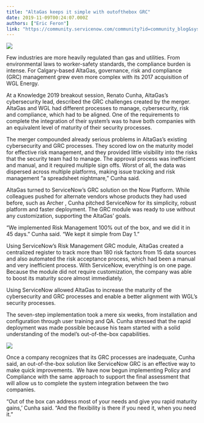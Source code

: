 ```yaml
---
title: "AltaGas keeps it simple with outofthebox GRC"
date: 2019-11-09T00:24:07.000Z
authors: ["Eric Feron"]
link: "https://community.servicenow.com/community?id=community_blog&sys_id=9fa81178db4d44941cd8a345ca9619dd"
---
```

<p><img style="max-width: 100%; max-height: 480px;" src="https://community.servicenow.com/6b3855b0db4d44941cd8a345ca961929.iix" /></p>
<p>Few industries are more heavily regulated than gas and utilities. From environmental laws to worker-safety standards, the compliance burden is intense. For Calgary-based AltaGas, governance, risk and compliance (GRC) management grew even more complex with its 2017 acquisition of WGL Energy.</p>
<p>At a Knowledge 2019 breakout session, Renato Cunha, AltaGas’s cybersecurity lead, described the GRC challenges created by the merger. AltaGas and WGL had different processes to manage, cybersecurity, risk and compliance, which had to be aligned. One of the requirements to complete the integration of their system’s was to have both companies with an equivalent level of maturity of their security processes.  </p>
<p>The merger compounded already serious problems in AltaGas’s existing cybersecurity and GRC processes. They scored low on the maturity model for effective risk management, and they provided little visibility into the risks that the security team had to manage. The approval process was inefficient and manual, and it required multiple sign offs. Worst of all, the data was dispersed across multiple platforms, making issue tracking and risk management “a spreadsheet nightmare,” Cunha said.</p>
<p>AltaGas turned to ServiceNow’s GRC solution on the Now Platform. While colleagues pushed for alternate vendors whose products they had used before, such as Archer , Cunha pitched ServiceNow for its simplicity, robust platform and faster deployment. The GRC module was ready to use without any customization, supporting the AltaGas’ goals.</p>
<p>“We implemented Risk Management 100% out of the box, and we did it in 45 days.” Cunha said. “We kept it simple from Day 1.”</p>
<p>Using ServiceNow’s Risk Management GRC module, AltaGas created a centralized register to track more than 180 risk factors from 15 data sources and also automated the risk acceptance process, which had been a manual and very inefficient process. With ServiceNow, everything is on one page. Because the module did not require customization, the company was able to boost its maturity score almost immediately. </p>
<p>Using ServiceNow allowed AltaGas to increase the maturity of the cybersecurity and GRC processes and enable a better alignment with WGL’s security processes. </p>
<p>The seven-step implementation took a mere six weeks, from installation and configuration through user training and QA. Cunha stressed that the rapid deployment was made possible because his team started with a solid understanding of the model’s out-of-the-box capabilities.</p>
<p><img style="max-width: 100%; max-height: 480px;" src="https://community.servicenow.com/86685534db4d44941cd8a345ca9619f5.iix" /></p>
<p>Once a company recognizes that its GRC processes are inadequate, Cunha said, an out-of-the-box solution like ServiceNow GRC is an effective way to make quick improvements.  We have now begun implementing Policy and Compliance with the same approach to support the final assessment that will allow us to complete the system integration between the two companies.</p>
<p>“Out of the box can address most of your needs and give you rapid maturity gains,’ Cunha said. “And the flexibility is there if you need it, when you need it.”</p>